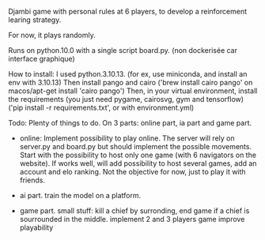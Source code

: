 


Djambi game with personal rules at 6 players, to develop a reinforcement learing strategy.

For now, it plays randomly.

Runs on python.10.0 with a single script board.py. (non dockerisée car interface graphique)

How to install:
I used python.3.10.13. (for ex, use miniconda, and install an env with 3.10.13)
Then install pango and cairo ('brew install cairo pango' on macos/apt-get install 'cairo pango')
Then, in your virtual environment, install the requirements (you just need pygame, cairosvg, gym and tensorflow)
('pip install -r requirements.txt', or with environment.yml)


Todo:
Plenty of things to do. On 3 parts: online part, ia part and game part.

- online: 
Implement possibility to play online. The server will rely on server.py and board.py but should implement the possible movements.
Start with the possibility to host only one game (with 6 navigators on the website).
If works well, will add possibility to host several games, add an account and elo ranking.
Not the objective for now, just to play it with friends.

- ai part.
train the model on a platform.

- game part.
small stuff: kill a chief by surronding, end game if a chief is sourrounded in the middle.
implement 2 and 3 players game
improve playability